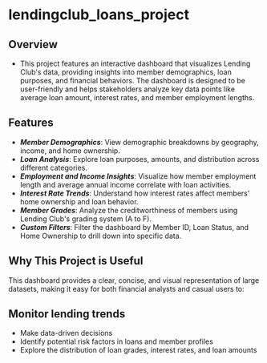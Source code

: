 # lendingclub_loans_project
## Overview
- This project features an interactive dashboard that visualizes Lending Club's data, providing insights into member demographics, loan purposes, and financial behaviors. The dashboard is designed to be user-friendly and helps stakeholders analyze key data points like average loan amount, interest rates, and member employment lengths.

## Features
- ***Member Demographics***: View demographic breakdowns by geography, income, and home ownership.
- ***Loan Analysis***: Explore loan purposes, amounts, and distribution across different categories.
- ***Employment and Income Insights***: Visualize how member employment length and average annual income correlate with loan activities.
- ***Interest Rate Trends***: Understand how interest rates affect members' home ownership and loan behavior.
- ***Member Grades***: Analyze the creditworthiness of members using Lending Club's grading system (A to F).
- ***Custom Filters***: Filter the dashboard by Member ID, Loan Status, and Home Ownership to drill down into specific data.
  
## Why This Project is Useful
This dashboard provides a clear, concise, and visual representation of large datasets, making it easy for both financial analysts and casual users to:

## Monitor lending trends
- Make data-driven decisions
- Identify potential risk factors in loans and member profiles
- Explore the distribution of loan grades, interest rates, and loan amounts
